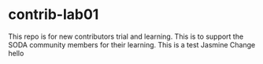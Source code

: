 # contrib-lab01
This repo is for new contributors trial and learning. This is to support the SODA community members for their learning.
This is a test Jasmine
Change
hello